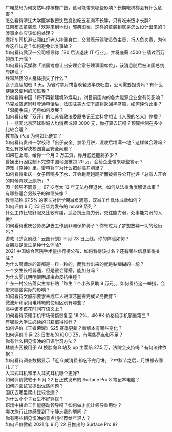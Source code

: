 广电总局为何突然叫停槟榔广告，这可能带来哪些影响？长期吃槟榔会有什么危害？  
怎么看待浙江大学医学教授沈岳良说吃五花肉不长胖，只有吃米饭才长胖?  
江南布衣童装现「欢迎来到地狱」邪典图案，这样的童装到底是怎么设计出来的？涉事企业应该如何处理？  
摩托车司机避让闯红灯老人摔倒身亡，交警表示驾驶员负主责，行人负次责，为何会这样认定？如何避免此类事故？  
如何看待武汉一公司领导称「80 后该退出 IT 行业」，并将底薪 4500 业绩过百万的员工开除？  
如何看待英媒称「法国考虑让出安理会常任理事国席位」，该消息随后被法国总统府辟谣？  
经常熬夜的人身体损失了什么？  
女子连续加班 3 天，为省时拿月饼当晚餐致半夜吐血，公司需要担责吗？有什么健康又便利的加班餐？  
如何看待中国「将不再新建境外煤电」，对目前国内的各大能源企业会有何影响？  
马克龙应邀同拜登通电话后，法国驻美大使下周将返回华盛顿，如何评价此事？「潜艇争端」还将如何发展？  
如何看待被「双开」的江苏省政法委原书记王立科曾想让《人民的名义》停播？  
十一期间北京环球影城人均消费或超 3000 元，你打算去玩吗？预算控制在多少比较合适？  
教育版 iPad 为何如此便宜？  
如何看待贵州一学校称「出于安全」禁带月饼，没收后堆满一地？这样做合理吗？怎么有效解决校园食品安全问题？  
如果在上海，给你一个月 2 万工资，你月底还能剩多少？  
曹操出行因绘制不完整中国地图被罚 20 万，会给企业带来哪些警示？  
游戏《原神》里，雷电将军为什么把剑插在胸里？  
如何看待重庆一女子因喝多了水，开会跑两趟厕所而被领导公开批评「总有人开会的时候喜欢上厕所」？  
因「领导不同意」，67 岁老太 12 年无法办理退休，如何从法律角度解读此事？  
有哪些适合男孩子的微信头像？  
教育部称 97.5% 的家长对新学期减负满意，双减工作具体成效如何？  
如何评价 9 月 23 日华为发布的 nova9 系列？  
什么工作比较舒服又比较有趣，适合抗压能力弱，交往能力弱，处事能力弱的人做?  
如何看待重庆公务员辞去工作到非洲保护狮子？你有过为了梦想放弃一切的经历吗？  
游戏《少女前线：云图计划》9 月 23 日上线，你的体验如何？  
女朋友是医生是种什么体验?  
2021 中国综合医院手术量排行榜公布，如何看待该排名？还有哪些信息值得关注？  
为什么厨师炒的饭都是一粒一粒的，而我炒出来的就是黏糊糊的一坨？  
一个女生长相普通，但是很会穿搭，能加分吗？  
为什么婴儿明明很困却拼命反抗哄睡？  
广东一村公告落实生育补贴「每生 1 个小孩资助 9 万元」，如何看待这一举措，会带来哪些实际的影响？  
如何看待文旅部要求未成年人进演艺圈需完成义务教育？  
微波炉和家用电烤箱的使用区别有哪些？  
高中该不该花时间在语文上？  
如何看待荣耀手机市场份额恢复至 16.2%，4K-8K 价格段手机销量第三？  
有哪些大学生必读的书籍值得推荐？  
如何评价《王者荣耀》S25 赛季更新？新版本有哪些变化？  
如何评价 9 月 23 日发布的 iQOO Z5，有哪些亮点和不足？  
你有什么相见恨晚的日语学习方法？  
林俊杰因被用于 AI 换脸向 B 站及 up 主索赔 27.5 万，法院会支持吗？有何法律依据？  
如何看待调查数据显示「近 6 成消费者吃不完月饼」？中秋节之后，月饼都去哪儿了？  
入耳式耳机和半入耳式耳机哪个更好?  
如何评价微软于 9 月 22 日正式发布的 Surface Pro 8 笔记本电脑？  
如何向面试官提出优质问题？  
国庆去哪里爬山比较合适？  
为什么小个子女生不好穿搭？  
职场中拼命工作能感动领导吗？如何做才能让领导重用你？  
哪次旅行让你感受到了宁静忘我的瞬间 ？  
你有哪些相见恨晚的景点想推荐给年轻人？  
如何评价微软 2021 年 9 月 22 日推出的 Surface Pro 8?  
